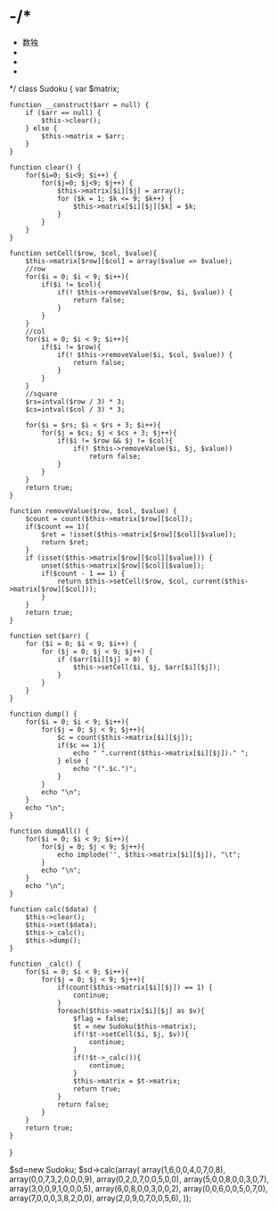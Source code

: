 # -/*
 * 数独
 *
 *
 *
 */
class Sudoku {
    var $matrix;

    function __construct($arr = null) {
        if ($arr == null) {
            $this->clear();
        } else {
            $this->matrix = $arr;
        }
    }
    
    function clear() {
        for($i=0; $i<9; $i++) {
            for($j=0; $j<9; $j++) {
                $this->matrix[$i][$j] = array();
                for ($k = 1; $k <= 9; $k++) {
                    $this->matrix[$i][$j][$k] = $k;
                }
            }
        }
    }

    function setCell($row, $col, $value){
        $this->matrix[$row][$col] = array($value => $value);
        //row
        for($i = 0; $i < 9; $i++){
            if($i != $col){
                if(! $this->removeValue($row, $i, $value)) {
                    return false;
                }
            }
        }
        //col
        for($i = 0; $i < 9; $i++){
            if($i != $row){
                if(! $this->removeValue($i, $col, $value)) {
                    return false;
                }
            }
        }
        //square
        $rs=intval($row / 3) * 3;
        $cs=intval($col / 3) * 3;

        for($i = $rs; $i < $rs + 3; $i++){
            for($j = $cs; $j < $cs + 3; $j++){
                if($i != $row && $j != $col){
                    if(! $this->removeValue($i, $j, $value))
                        return false;
                }
            }
        }
        return true;
    }
    
    function removeValue($row, $col, $value) {
        $count = count($this->matrix[$row][$col]);
        if($count == 1){
            $ret = !isset($this->matrix[$row][$col][$value]);
            return $ret;
        }
        if (isset($this->matrix[$row][$col][$value])) {
            unset($this->matrix[$row][$col][$value]);
            if($count - 1 == 1) {
                return $this->setCell($row, $col, current($this->matrix[$row][$col]));
            }
        }
        return true;
    }
    
    function set($arr) {
        for ($i = 0; $i < 9; $i++) {
            for ($j = 0; $j < 9; $j++) {
                if ($arr[$i][$j] > 0) {
                    $this->setCell($i, $j, $arr[$i][$j]);
                }
            }
        }
    }

    function dump() {
        for($i = 0; $i < 9; $i++){
            for($j = 0; $j < 9; $j++){
                $c = count($this->matrix[$i][$j]);
                if($c == 1){
                    echo " ".current($this->matrix[$i][$j])." ";
                } else {
                    echo "(".$c.")";
                }
            }
            echo "\n";
        }
        echo "\n";
    }

    function dumpAll() {
        for($i = 0; $i < 9; $i++){
            for($j = 0; $j < 9; $j++){
                echo implode('', $this->matrix[$i][$j]), "\t";
            }
            echo "\n";
        }
        echo "\n";
    }

    function calc($data) {
        $this->clear();
        $this->set($data);
        $this->_calc();
        $this->dump();
    }

    function _calc() {
        for($i = 0; $i < 9; $i++){
            for($j = 0; $j < 9; $j++){
                if(count($this->matrix[$i][$j]) == 1) {
                    continue;
                }
                foreach($this->matrix[$i][$j] as $v){
                    $flag = false;
                    $t = new Sudoku($this->matrix);
                    if(!$t->setCell($i, $j, $v)){
                        continue;
                    }
                    if(!$t->_calc()){
                        continue;
                    }
                    $this->matrix = $t->matrix;
                    return true;
                }
                return false;
            }
        }
        return true;
    }
}

$sd=new Sudoku;
$sd->calc(array(
array(1,6,0,0,4,0,7,0,8),
array(0,0,7,3,2,0,0,0,9),
array(0,2,0,7,0,0,5,0,0),
array(5,0,0,8,0,0,3,0,7),
array(3,0,0,9,1,0,0,0,5),
array(6,0,8,0,0,3,0,0,2),
array(0,0,6,0,0,5,0,7,0),
array(7,0,0,0,3,8,2,0,0),
array(2,0,9,0,7,0,0,5,6),
));
